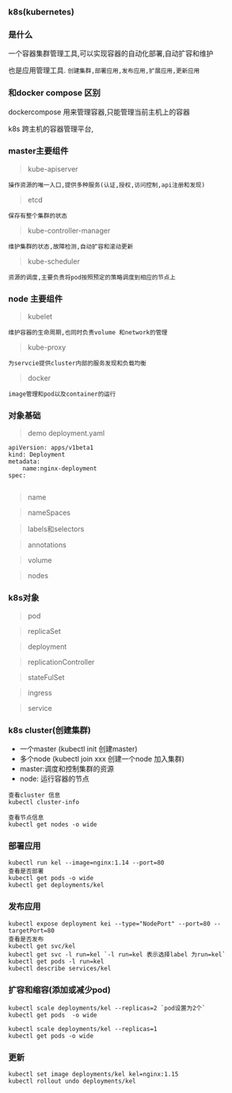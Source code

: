 ### k8s(kubernetes)

### 是什么

一个容器集群管理工具,可以实现容器的自动化部署,自动扩容和维护

也是应用管理工具. `创建集群,部署应用,发布应用,扩展应用,更新应用`


### 和docker compose 区别
dockercompose 用来管理容器,只能管理当前主机上的容器

k8s  跨主机的容器管理平台,


### master主要组件
> kube-apiserver
```
操作资源的唯一入口,提供多种服务(认证,授权,访问控制,api注册和发现)
```
> etcd
```
保存有整个集群的状态
```
> kube-controller-manager
```
维护集群的状态,故障检测,自动扩容和滚动更新
```
> kube-scheduler
```
资源的调度,主要负责将pod按照预定的策略调度到相应的节点上
```



### node 主要组件
> kubelet
```
维护容器的生命周期,也同时负责volume 和network的管理
```
> kube-proxy
```
为servcie提供cluster内部的服务发现和负载均衡
```
> docker
```
image管理和pod以及container的运行
```

### 对象基础
> demo deployment.yaml
```
apiVersion: apps/v1beta1
kind: Deployment
metadata:
    name:nginx-deployment
spec:
    
```
> name

> nameSpaces

> labels和selectors

> annotations

> volume

> nodes

### k8s对象

> pod

> replicaSet

> deployment

> replicationController

> stateFulSet

> ingress

> service

### k8s cluster(创建集群)
- 一个master (kubectl init 创建master)
- 多个node (kubectl join xxx 创建一个node 加入集群)
- master:调度和控制集群的资源
- node: 运行容器的节点

```
查看cluster 信息
kubectl cluster-info

查看节点信息
kubectl get nodes -o wide
```

### 部署应用
```
kubectl run kel --image=nginx:1.14 --port=80
查看是否部署
kubectl get pods -o wide
kubectl get deployments/kel
```
### 发布应用
```
kubectl expose deployment kei --type="NodePort" --port=80 --targetPort=80
查看是否发布
kubectl get svc/kel
kubectl get svc -l run=kel `-l run=kel 表示选择label 为run=kel`
kubectl get pods -l run=kel
kubectl describe services/kel
```

### 扩容和缩容(添加或减少pod)
```
kubectl scale deployments/kel --replicas=2 `pod设置为2个`
kubectl get pods  -o wide

kubectl scale deployments/kel --replicas=1
kubectl get pods -o wide
```

### 更新
```
kubectl set image deployments/kel kel=nginx:1.15
kubectl rollout undo deployments/kel
```
